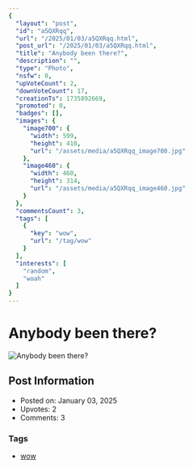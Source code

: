```yaml
---
{
  "layout": "post",
  "id": "a5QXRqq",
  "url": "/2025/01/03/a5QXRqq.html",
  "post_url": "/2025/01/03/a5QXRqq.html",
  "title": "Anybody been there?",
  "description": "",
  "type": "Photo",
  "nsfw": 0,
  "upVoteCount": 2,
  "downVoteCount": 17,
  "creationTs": 1735892669,
  "promoted": 0,
  "badges": [],
  "images": {
    "image700": {
      "width": 599,
      "height": 410,
      "url": "/assets/media/a5QXRqq_image700.jpg"
    },
    "image460": {
      "width": 460,
      "height": 314,
      "url": "/assets/media/a5QXRqq_image460.jpg"
    }
  },
  "commentsCount": 3,
  "tags": [
    {
      "key": "wow",
      "url": "/tag/wow"
    }
  ],
  "interests": [
    "random",
    "woah"
  ]
}
---
```


# Anybody been there?

![Anybody been there?](/assets/media/a5QXRqq_image700.jpg)

## Post Information

- Posted on: January 03, 2025
- Upvotes: 2
- Comments: 3

### Tags

- [wow](/tag/wow)
